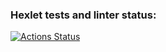 ### Hexlet tests and linter status:
[![Actions Status](https://github.com/vikileon/frontend-project-46/workflows/hexlet-check/badge.svg)](https://github.com/vikileon/frontend-project-46/actions)